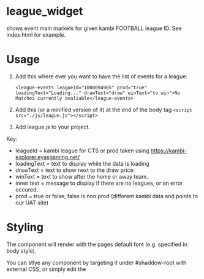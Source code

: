 # league_widget
shows event main markets for given kambi FOOTBALL league ID.
See index.html for example.

# Usage

1. Add this where ever you want to have the list of events for a league:

   ```<league-events leagueId="1000094985" prod="true" loadingText="Loading..." drawText="draw" winText="to win">No Matches currently avaliable</league-events>```

2. Add this (or a minified version of it) at the end of the body tag
   ```<script src="./js/league.js"></script>```

3. Add league.js to your project.

Key:

* leagueId = kambi league for CTS or prod taken using https://kambi-explorer.eyasgaming.net/
* loadingText = text to display while the data is loading
* drawText = text to show next to the draw price.
* winText = text to show after the home or away team.
* inner text = message to display if there are no leagues, or an error occured.
* prod = true or false, false is non prod (different kambi data and points to our UAT site)

# Styling
The component will render with the pages default font (e.g. specified in body style).

You can stlye any component by targeting it under #shaddow-root with external CSS, or simply edit the <style> inside the component source code in league.js

# Limitations
1. This will only work for 1x2 matches.  It wont work for other markets or sports.
1. You specify the league name above the web component.
